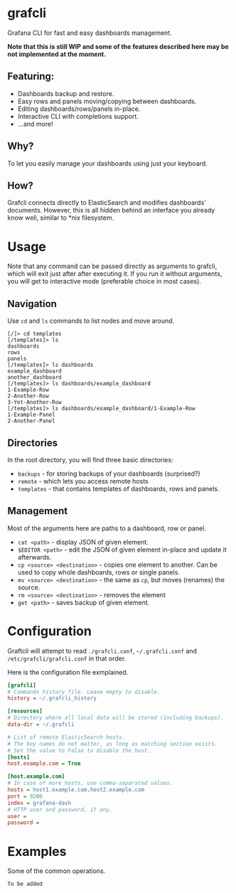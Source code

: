 # grafcli
Grafana CLI for fast and easy dashboards management.

**Note that this is still WIP and some of the features described here may be not implemented at the moment.**

## Featuring:

* Dashboards backup and restore.
* Easy rows and panels moving/copying between dashboards.
* Editing dashboards/rows/panels in-place.
* Interactive CLI with completions support.
* ...and more!

## Why?

To let you easily manage your dashboards using just your keyboard.

## How?

Grafcli connects directly to ElasticSearch and modifies dashboards' documents. However, this is all hidden behind an interface you already know well, similar to *nix filesystem.

# Usage

Note that any command can be passed directly as arguments to grafcli, which will exit just after after executing it. If you run it without arguments, you will get to interactive mode (preferable choice in most cases).

## Navigation

Use `cd` and `ls` commands to list nodes and move around.

```
[/]> cd templates
[/templates]> ls
dashboards
rows
panels
[/templates]> ls dashboards
example_dashboard
another_dashboard
[/templates]> ls dashboards/example_dashboard
1-Example-Row
2-Another-Row
3-Yet-Another-Row
[/templates]> ls dashboards/example_dashboard/1-Example-Row
1-Example-Panel
2-Another-Panel
```

## Directories

In the root directory, you will find three basic directories:

* `backups` - for storing backups of your dashboards (surprised?)
* `remote` - which lets you access remote hosts
* `templates` - that contains templates of dashboards, rows and panels.

## Management

Most of the arguments here are paths to a dashboard, row or panel.

* `cat <path>` - display JSON of given element.
* `$EDITOR <path>` - edit the JSON of given element in-place and update it afterwards.
* `cp <source> <destination>` - copies one element to another. Can be used to copy whole dashboards, rows or single panels.
* `mv <source> <destination>` - the same as `cp`, but moves (renames) the source.
* `rm <source> <destination>` - removes the element
* `get <path>` - saves backup of given element.

# Configuration

Graftcli will attempt to read `./grafcli.conf`, `~/.grafcli.conf` and `/etc/grafcli/grafcli.conf` in that order.

Here is the configuration file exmplained.
```ini
[grafcli]
# Commands history file. Leave empty to disable.
history = ~/.grafcli_history

[resources]
# Directory where all local data will be stored (including backups).
data-dir = ~/.grafcli

# List of remote ElasticSearch hosts.
# The key names do not matter, as long as matching section exists.
# Set the value to False to disable the host.
[hosts]
host.example.com = True

[host.example.com]
# In case of more hosts, use comma-separated values.
hosts = host1.example.com,host2.example.com
port = 9200
index = grafana-dash
# HTTP user and password, if any.
user =
password =
```

# Examples

Some of the common operations.

```
To be added
```
